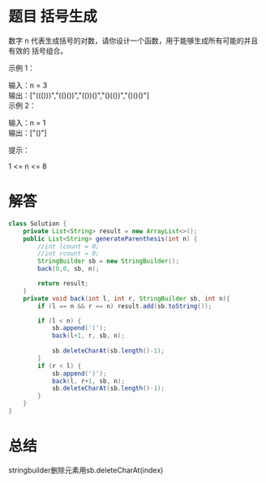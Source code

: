 # 题目 括号生成

数字 n 代表生成括号的对数，请你设计一个函数，用于能够生成所有可能的并且 有效的 括号组合。   

 

示例 1：   

输入：n = 3   
输出：["((()))","(()())","(())()","()(())","()()()"]   
示例 2：   

输入：n = 1   
输出：["()"]   
 

提示：   

1 <= n <= 8   

# 解答

```java
class Solution {
    private List<String> result = new ArrayList<>();
    public List<String> generateParenthesis(int n) {
        //int lcount = 0;
        //int rcount = 0;
        StringBuilder sb = new StringBuilder();
        back(0,0, sb, n);

        return result;
    }
    private void back(int l, int r, StringBuilder sb, int n){
        if (l == n && r == n) result.add(sb.toString());

        if (l < n) {
            sb.append('(');
            back(l+1, r, sb, n);
            
            sb.deleteCharAt(sb.length()-1);
        }
        if (r < l) {
            sb.append(')');
            back(l, r+1, sb, n);
            sb.deleteCharAt(sb.length()-1);
        }
    }
}
```

# 总结

stringbuilder删除元素用sb.deleteCharAt(index)
